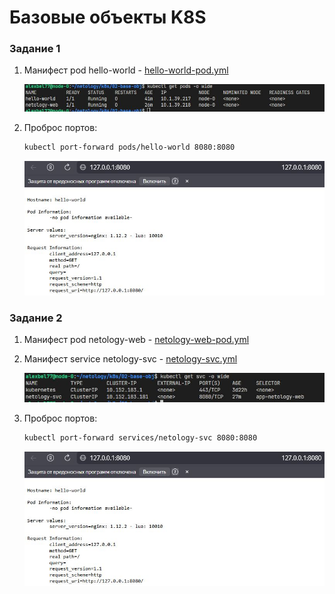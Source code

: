 # Базовые объекты K8S

### Задание 1

1. Манифест pod hello-world - [hello-world-pod.yml](https://github.com/alex-bel31/k8s/blob/main/02-base-obj/hello-world-pod.yml)

    <center>
    <img src="img/t1-hw-pod.JPG">
    </center>

2. Проброс портов: 

    ```bash
    kubectl port-forward pods/hello-world 8080:8080
    ```

    <center>
    <img src="img/t1-curl.JPG">
    </center>

### Задание 2

1. Манифест pod netology-web - [netology-web-pod.yml](https://github.com/alex-bel31/k8s/blob/main/02-base-obj/netology-web-pod.yml)

2. Манифест service netology-svc - [netology-svc.yml](https://github.com/alex-bel31/k8s/blob/main/02-base-obj/netology-svc.yml)

    <center>
    <img src="img/t2-svc.JPG">
    </center>

2. Проброс портов: 

    ```bash
    kubectl port-forward services/netology-svc 8080:8080
    ```

    <center>
    <img src="img/t1-curl.JPG">
    </center>